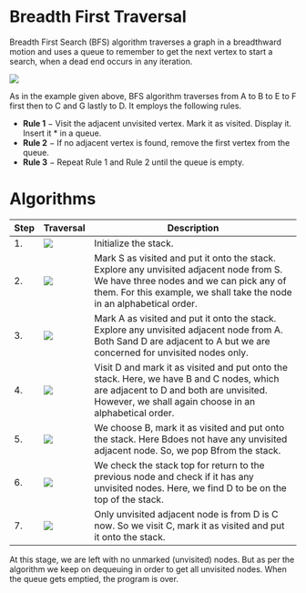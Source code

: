 # Breadth First Traversal

Breadth First Search (BFS) algorithm traverses a graph in a breadthward motion and uses a queue to remember to get the next vertex to start a search, when a dead end occurs in any iteration.

![](https://www.tutorialspoint.com/data_structures_algorithms/images/breadth_first_traversal.jpg)

As in the example given above, BFS algorithm traverses from A to B to E to F first then to C and G lastly to D. It employs the following rules.

* **Rule 1** − Visit the adjacent unvisited vertex. Mark it as visited. Display it. Insert it * in a queue.
* **Rule 2** − If no adjacent vertex is found, remove the first vertex from the queue.
* **Rule 3** − Repeat Rule 1 and Rule 2 until the queue is empty.

# Algorithms

| Step | Traversal                                                                         | Description                                                                                                                                                                                                  |
|------|-----------------------------------------------------------------------------------|--------------------------------------------------------------------------------------------------------------------------------------------------------------------------------------------------------------|
| 1.   | ![](https://www.tutorialspoint.com/data_structures_algorithms/images/dfs_one.jpg) | Initialize the stack.                                                                                                                                                                                        |
| 2.   | ![](https://www.tutorialspoint.com/data_structures_algorithms/images/dfs_two.jpg) | Mark S as visited and put it onto the stack. Explore any unvisited adjacent node from S. We have three nodes and we can pick any of them. For this example, we shall take the node in an alphabetical order. |
| 3.   | ![](https://www.tutorialspoint.com/data_structures_algorithms/images/dfs_three.jpg) | Mark A as visited and put it onto the stack. Explore any unvisited adjacent node from A. Both Sand D are adjacent to A but we are concerned for unvisited nodes only.                                        |
| 4.   | ![](https://www.tutorialspoint.com/data_structures_algorithms/images/dfs_four.jpg) | Visit D and mark it as visited and put onto the stack. Here, we have B and C nodes, which are adjacent to D and both are unvisited. However, we shall again choose in an alphabetical order.                 |
| 5.   | ![](https://www.tutorialspoint.com/data_structures_algorithms/images/dfs_five.jpg) | We choose B, mark it as visited and put onto the stack. Here Bdoes not have any unvisited adjacent node. So, we pop Bfrom the stack.                                                                         |
| 6.   | ![](https://www.tutorialspoint.com/data_structures_algorithms/images/dfs_six.jpg) | We check the stack top for return to the previous node and check if it has any unvisited nodes. Here, we find D to be on the top of the stack.                                                               |
| 7.   | ![](https://www.tutorialspoint.com/data_structures_algorithms/images/dfs_seven.jpg) | Only unvisited adjacent node is from D is C now. So we visit C, mark it as visited and put it onto the stack.                                                                                                |

At this stage, we are left with no unmarked (unvisited) nodes. But as per the algorithm we keep on dequeuing in order to get all unvisited nodes. When the queue gets emptied, the program is over.